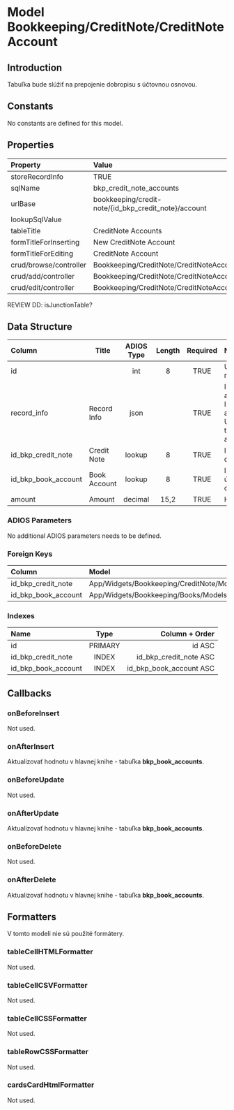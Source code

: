 # Model Bookkeeping/CreditNote/CreditNoteAccount

## Introduction

Tabuľka bude slúžiť na prepojenie dobropisu s účtovnou osnovou.

## Constants

No constants are defined for this model.

## Properties

| Property               | Value                                                |
| :--------------------- | :--------------------------------------------------- |
| storeRecordInfo        | TRUE                                                 |
| sqlName                | bkp_credit_note_accounts                             |
| urlBase                | bookkeeping/credit-note/{id_bkp_credit_note}/account |
| lookupSqlValue         |                                                      |
| tableTitle             | CreditNote Accounts                                  |
| formTitleForInserting  | New CreditNote Account                               |
| formTitleForEditing    | CreditNote Account                                   |
| crud/browse/controller | Bookkeeping/CreditNote/CreditNoteAccounts            |
| crud/add/controller    | Bookkeeping/CreditNote/CreditNoteAccount/Add         |
| crud/edit/controller   | Bookkeeping/CreditNote/CreditNoteAccount/Edit        |

REVIEW DD: isJunctionTable?

## Data Structure

| Column              | Title        | ADIOS Type | Length | Required | Notes                                      |
| :------------------ | ------------ | :--------: | :----: | :------: | :----------------------------------------- |
| id                  |              |    int     |   8    |   TRUE   | Unique record ID                       |
| record_info         | Record Info  |    json    |        |   TRUE   | Info about INSERT and UPDATE time & author |
| id_bkp_credit_note  | Credit Note  |   lookup   |   8    |   TRUE   | ID dobropisu                               |
| id_bkp_book_account | Book Account |   lookup   |   8    |   TRUE   | ID účtu z účtovnej osnovy                  |
| amount              | Amount       |  decimal   |  15,2  |   TRUE   | Hodnota                                    |

### ADIOS Parameters

No additional ADIOS parameters needs to be defined.

### Foreign Keys

| Column              | Model                                                | Relation | OnUpdate | OnDelete |
| :------------------ | :--------------------------------------------------- | :------: | -------- | -------- |
| id_bkp_credit_note  | App/Widgets/Bookkeeping/CreditNote/Models/CreditNote |   1:N    | Cascade  | Restrict |
| id_bkp_book_account | App/Widgets/Bookkeeping/Books/Models/ccount          |   1:N    | Cascade  | Restrict |

### Indexes

| Name                |  Type   |          Column + Order |
| :------------------ | :-----: | ----------------------: |
| id                  | PRIMARY |                  id ASC |
| id_bkp_credit_note  |  INDEX  |  id_bkp_credit_note ASC |
| id_bkp_book_account |  INDEX  | id_bkp_book_account ASC |

## Callbacks

### onBeforeInsert

Not used.

### onAfterInsert

Aktualizovať hodnotu v hlavnej knihe - tabuľka **bkp_book_accounts**.

### onBeforeUpdate

Not used.

### onAfterUpdate

Aktualizovať hodnotu v hlavnej knihe - tabuľka **bkp_book_accounts**.

### onBeforeDelete

Not used.

### onAfterDelete

Aktualizovať hodnotu v hlavnej knihe - tabuľka **bkp_book_accounts**.

## Formatters

V tomto modeli nie sú použité formátery.

### tableCellHTMLFormatter

Not used.

### tableCellCSVFormatter

Not used.

### tableCellCSSFormatter

Not used.

### tableRowCSSFormatter

Not used.

### cardsCardHtmlFormatter

Not used.
